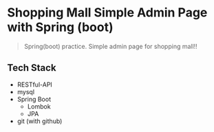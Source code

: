 # Shopping Mall Simple Admin Page with Spring (boot)

> Spring(boot) practice. Simple admin page for shopping mall!!

## Tech Stack
- RESTful-API
- mysql
- Spring Boot
    - Lombok
    - JPA 
- git (with github)